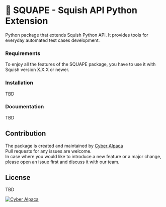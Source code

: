 # :llama: SQUAPE - Squish API Python Extension
Python package that extends Squish Python API. It provides tools for everyday automated test cases development.

### Requirements
To enjoy all the features of the SQUAPE package, you have to use it with Squish version X.X.X or newer. 

### Installation
TBD

### Documentation
TBD

## Contribution
The package is created and maintained by [Cyber Alpaca](https://cyberalpaca.com/)  
Pull requests for any issues are welcome.  
In case where you would like to introduce a new feature or a major change, please open an issue first and discuss it with our team.

## License
TBD

[![Cyber Alpaca](https://cyberalpaca.com/static/media/cyberalpaca-logo.60f51a65.svg)](https://cyberalpaca.com)
